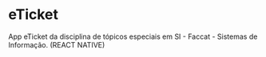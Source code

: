 # eTicket
App eTicket da disciplina de tópicos especiais em SI - Faccat - Sistemas de Informação. (REACT NATIVE)
